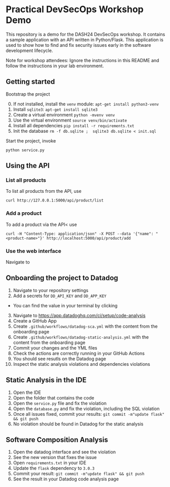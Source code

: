# Practical DevSecOps Workshop Demo

This repository is a demo for the DASH24 DevSecOps workshop. It contains a sample application
with an API written in Python/Flask. This application is used to show how to find and fix
security issues early in the software development lifecycle. 

Note for workshop attendees: Ignore the instructions in this README and follow the instructions in your lab environment. 

## Getting started

Bootstrap the project

0. If not installed, install the `venv` module: `apt-get install python3-venv`
1. Install `sqlite3`: `apt-get install sqlite3`
2. Create a virtual environment `python -mvenv venv`
3. Use the virtual environment `source venv/bin/activate`
4. Install all dependencies `pip install -r requirements.txt`
5. Init the database `rm -f db.sqlite ;  sqlite3 db.sqlite < init.sql`

Start the project, invoke

```shell
python service.py
```

## Using the API


### List all products

To list all products from the API, use

```shell
curl http://127.0.0.1:5000/api/product/list
```


### Add a product

To add a product via the API< use

```shell
curl -H "Content-Type: application/json" -X POST --data '{"name": "<product-name>"}' http://localhost:5000/api/product/add
```

### Use the web interface

Navigate to <ENTER-URL>


## Onboarding the project to Datadog

1. Navigate to your repository settings
2. Add a secrets for `DD_API_KEY` and `DD_APP_KEY`
  - You can find the value in your terminal by clicking
3. Navigate to https://app.datadoghq.com/ci/setup/code-analysis
4. Create a GitHub App
5. Create `.github/workflows/datadog-sca.yml` with the content from the onboarding page
6. Create `.github/workflows/datadog-static-analysis.yml` with the content from the onboarding page
7. Commit your changes and the YML files
8. Check the actions are correctly running in your GitHub Actions
9. You should see resutls on the Datadog page
10. Inspect the static analysis violations and dependencies violations

## Static Analysis in the IDE 

1. Open the IDE
2. Open the folder that contains the code
3. Open the `service.py` file and fix the violation
4. Open the `database.py` and fix the violation, including the SQL violation
5. Once all issues fixed, commit your results: `git commit -m"update flask" && git push`
6. No violation should be found in Datadog for the static analysis

## Software Composition Analysis

1. Open the datadog interface and see the violation
2. See the new version that fixes the issue
3. Open `requirements.txt` in your IDE
4. Update the `flask` dependency to `3.0.3`
5. Commit your result: `git commit -m"update flask" && git push`
6. See the result in your Datadog code analysis page

